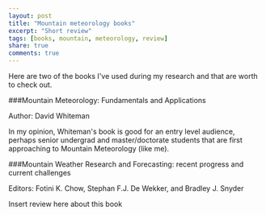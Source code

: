 ```yaml
---
layout: post
title: "Mountain meteorology books"
excerpt: "Short review"
tags: [books, mountain, meteorology, review]
share: true
comments: true
---
```


Here are two of the books I've used during my research and that are worth to check out. 



###Mountain Meteorology: Fundamentals and Applications

Author: David Whiteman

In my opinion, Whiteman's book is good for an entry level audience, perhaps senior undergrad and master/doctorate students that are first approaching to Mountain Meteorology (like me). 



###Mountain Weather Research and Forecasting: recent progress and current challenges

Editors: Fotini K. Chow, Stephan F.J. De Wekker, and Bradley J. Snyder

Insert review here about this book




